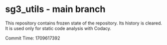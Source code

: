 # sg3_utils - main branch

This repository contains frozen state of the repository.
Its history is cleared. It is used only for static code
analysis with Codacy.

Commit Time: 1709617392